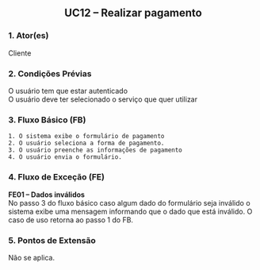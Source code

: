 ## <center> UC12 – Realizar pagamento

### 1. Ator(es)

Cliente

### 2. Condições Prévias

O usuário tem que estar autenticado
<br/>
O usuário deve ter selecionado o serviço que quer utilizar

### 3. Fluxo Básico (FB)

    1. O sistema exibe o formulário de pagamento
    2. O usuário seleciona a forma de pagamento.
    3. O usuário preenche as informações de pagamento
    4. O usuário envia o formulário.

### 4. Fluxo de Exceção (FE)

**FE01 – Dados inválidos**
<br>
No passo 3 do fluxo básico caso algum dado do formulário seja inválido o sistema exibe uma mensagem informando que o dado que está inválido. O caso de uso retorna ao passo 1 do FB.

### 5. Pontos de Extensão

Não se aplica.




